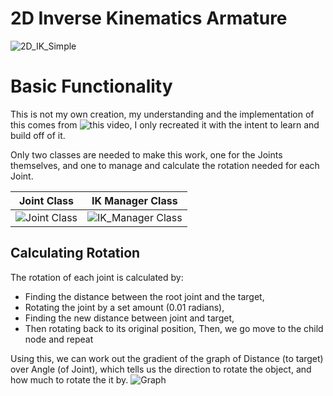 # 2D Inverse Kinematics Armature
![2D_IK_Simple](https://github.com/user-attachments/assets/771e7096-6271-4fad-81bf-f45748e00489)

# Basic Functionality
This is not my own creation, my understanding and the implementation of this comes from ![this video](https://www.youtube.com/watch?v=VdJGouwViPs&t=927s), I only recreated it with the intent to learn and build off of it.

Only two classes are needed to make this work, one for the Joints themselves, and one to manage and calculate the rotation needed for each Joint.

| Joint Class | IK Manager Class |
| :-: | :-: |
| ![Joint Class](https://github.com/user-attachments/assets/63483057-caad-4dbb-981b-a39aa36fa013) | ![IK_Manager Class](https://github.com/user-attachments/assets/ec1abfed-0f90-415f-b03e-9af1321e8b86) |

## Calculating Rotation
The rotation of each joint is calculated by:
- Finding the distance between the root joint and the target,
- Rotating the joint by a set amount (0.01 radians),
- Finding the new distance between joint and target,
- Then rotating back to its original position,
Then, we go move to the child node and repeat

Using this, we can work out the gradient of the graph of Distance (to target) over Angle (of Joint), which tells us the direction to rotate the object, and how much to rotate the it by.
![Graph](https://github.com/user-attachments/assets/124a7910-a995-41ae-b80a-076c94ed2855)
